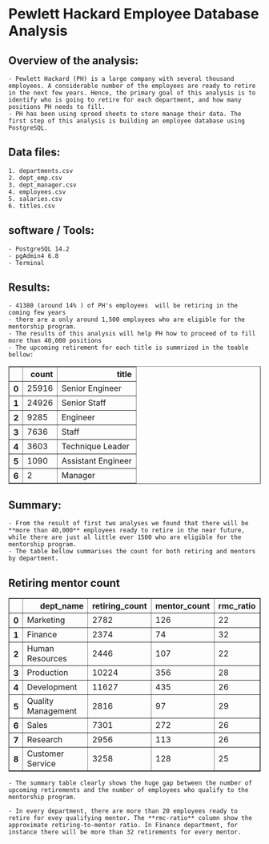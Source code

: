 # Pewlett Hackard Employee Database Analysis

## Overview of the analysis:
    - Pewlett Hackard (PH) is a large company with several thousand employees. A considerable number of the employees are ready to retire in the next few years. Hence, the primary goal of this analysis is to identify who is going to retire for each department, and how many positions PH needs to fill. 
    - PH has been using spreed sheets to store manage their data. The first step of this analysis is building an employee database using PostgreSQL.

## Data files:  
    1. departments.csv 
	2. dept_emp.csv
	3. dept_manager.csv
	4. employees.csv
	5. salaries.csv
	6. titles.csv
	
## software / Tools:
    - PostgreSQL 14.2
    - pgAdmin4 6.8
    - Terminal

## Results: 
    - 41380 (around 14% ) of PH's employees  will be retiring in the coming few years
    - there are a only around 1,500 employees who are eligible for the mentorship program. 
	- The results of this analysis will help PH how to proceed of to fill more than 40,000 positions 
    - The upcoming retirement for each title is summrized in the teable bellow:
	
<table border="1" class="dataframe">
  <thead>
    <tr style="text-align: right;">
      <th></th>
      <th>count</th>
      <th>title</th>
    </tr>
  </thead>
  <tbody>
    <tr>
      <th>0</th>
      <td>25916</td>
      <td>Senior Engineer</td>
    </tr>
    <tr>
      <th>1</th>
      <td>24926</td>
      <td>Senior Staff</td>
    </tr>
    <tr>
      <th>2</th>
      <td>9285</td>
      <td>Engineer</td>
    </tr>
    <tr>
      <th>3</th>
      <td>7636</td>
      <td>Staff</td>
    </tr>
    <tr>
      <th>4</th>
      <td>3603</td>
      <td>Technique Leader</td>
    </tr>
    <tr>
      <th>5</th>
      <td>1090</td>
      <td>Assistant Engineer</td>
    </tr>
    <tr>
      <th>6</th>
      <td>2</td>
      <td>Manager</td>
    </tr>
  </tbody>
</table>

## Summary:
    - From the result of first two analyses we found that there will be **more than 40,000** employees ready to retire in the near future, while there are just al little over 1500 who are eligible for the mentorship program. 
    - The table bellow summarises the count for both retiring and mentors by department. 

## Retiring mentor  count

 <table border="1" class="dataframe">
  <thead>
    <tr style="text-align: right;">
      <th></th>
      <th>dept_name</th>
      <th>retiring_count</th>
      <th>mentor_count</th>
      <th>rmc_ratio</th>
    </tr>
  </thead>
  <tbody>
    <tr>
      <th>0</th>
      <td>Marketing</td>
      <td>2782</td>
      <td>126</td>
      <td>22</td>
    </tr>
    <tr>
      <th>1</th>
      <td>Finance</td>
      <td>2374</td>
      <td>74</td>
      <td>32</td>
    </tr>
    <tr>
      <th>2</th>
      <td>Human Resources</td>
      <td>2446</td>
      <td>107</td>
      <td>22</td>
    </tr>
    <tr>
      <th>3</th>
      <td>Production</td>
      <td>10224</td>
      <td>356</td>
      <td>28</td>
    </tr>
    <tr>
      <th>4</th>
      <td>Development</td>
      <td>11627</td>
      <td>435</td>
      <td>26</td>
    </tr>
    <tr>
      <th>5</th>
      <td>Quality Management</td>
      <td>2816</td>
      <td>97</td>
      <td>29</td>
    </tr>
    <tr>
      <th>6</th>
      <td>Sales</td>
      <td>7301</td>
      <td>272</td>
      <td>26</td>
    </tr>
    <tr>
      <th>7</th>
      <td>Research</td>
      <td>2956</td>
      <td>113</td>
      <td>26</td>
    </tr>
    <tr>
      <th>8</th>
      <td>Customer Service</td>
      <td>3258</td>
      <td>128</td>
      <td>25</td>
    </tr>
  </tbody>
</table>

    - The summary table clearly shows the huge gap between the number of upcoming retirements and the number of employees who qualify to the mentorship program.

    - In every department, there are more than 20 employees ready to retire for evey qualifying mentor. The **rmc-ratio** column show the approximate retiring-to-mentor ratio. In Finance department, for instance there will be more than 32 retirements for every mentor. 
